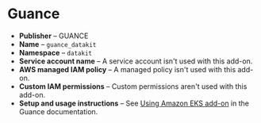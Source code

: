 # Guance<a name="add-on-guance"></a>
+ **Publisher** – GUANCE
+ **Name** – `guance_datakit`
+ **Namespace** – `datakit`
+ **Service account name** – A service account isn't used with this add\-on\.
+ **AWS managed IAM policy** – A managed policy isn't used with this add\-on\.
+ **Custom IAM permissions** – Custom permissions aren't used with this add\-on\.
+ **Setup and usage instructions** – See [Using Amazon EKS add\-on](https://docs.guance.com/en/datakit/datakit-eks-deploy/#add-on-install) in the Guance documentation\.